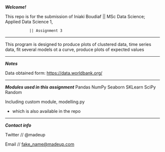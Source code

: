 
***Welcome!***

This repo is for the submission of 
Iniaki Boudiaf || MSc Data Science; Applied Data Science 1,

               || Assignment 3
_______________________________________________________________

This program is designed to produce plots of clustered data, 
time series data, fit several models ot a curve, 
produce plots of expected values

_______________________________________________________________
***Notes***

Data obtained form: https://data.worldbank.org/
_______________________________________________________________
***Modules used in this assignment***
Pandas
NumPy
Seaborn
SKLearn
SciPy
Random

Including custom module, modelling.py 
  - which is also available in the repo

_______________________________________________________________
***Contact info***

Twitter // @madeup

Email // fake_name@madeup.com